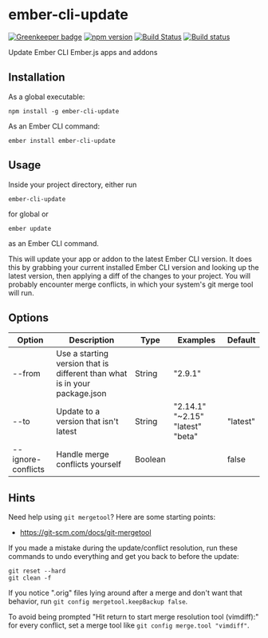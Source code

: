 # ember-cli-update

[![Greenkeeper badge](https://badges.greenkeeper.io/kellyselden/ember-cli-update.svg)](https://greenkeeper.io/)
[![npm version](https://badge.fury.io/js/ember-cli-update.svg)](https://badge.fury.io/js/ember-cli-update)
[![Build Status](https://travis-ci.org/kellyselden/ember-cli-update.svg?branch=master)](https://travis-ci.org/kellyselden/ember-cli-update)
[![Build status](https://ci.appveyor.com/api/projects/status/68qn3jkwcg4273v2/branch/master?svg=true)](https://ci.appveyor.com/project/kellyselden/ember-cli-update/branch/master)

Update Ember CLI Ember.js apps and addons

## Installation

As a global executable:

`npm install -g ember-cli-update`

As an Ember CLI command:

`ember install ember-cli-update`

## Usage

Inside your project directory, either run

`ember-cli-update`

for global or

`ember update`

as an Ember CLI command.

This will update your app or addon to the latest Ember CLI version. It does this by grabbing your current installed Ember CLI version and looking up the latest version, then applying a diff of the changes to your project. You will probably encounter merge conflicts, in which your system's git merge tool will run.

## Options

| Option | Description | Type | Examples | Default |
|---|---|---|---|---|
| --from | Use a starting version that is different than what is in your package.json | String | "2.9.1" | |
| --to | Update to a version that isn\'t latest | String | "2.14.1" "~2.15" "latest" "beta" | "latest" |
| --ignore-conflicts | Handle merge conflicts yourself | Boolean | | false |

## Hints

Need help using `git mergetool`? Here are some starting points:

* https://git-scm.com/docs/git-mergetool

If you made a mistake during the update/conflict resolution, run these commands to undo everything and get you back to before the update:

```
git reset --hard
git clean -f
```

If you notice ".orig" files lying around after a merge and don't want that behavior, run `git config mergetool.keepBackup false`.

To avoid being prompted "Hit return to start merge resolution tool (vimdiff):" for every conflict, set a merge tool like `git config merge.tool "vimdiff"`.
